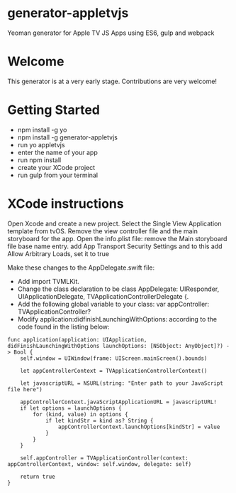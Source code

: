 # generator-appletvjs
Yeoman generator for Apple TV JS Apps using ES6, gulp and webpack

# Welcome
This generator is at a very early stage. Contributions are very welcome!

# Getting Started
* npm install -g yo
* npm install -g generator-appletvjs
* run yo appletvjs
* enter the name of your app
* run npm install
* create your XCode project
* run gulp from your terminal

# XCode instructions
Open Xcode and create a new project. Select the Single View Application template from tvOS. Remove the view controller file and the main storyboard for the app. Open the info.plist file: remove the Main storyboard file base name entry. add App Transport Security Settings and to this add Allow Arbitrary Loads, set it to true

Make these changes to the AppDelegate.swift file: 
* Add import TVMLKit. 
* Change the class declaration to be class AppDelegate: UIResponder, UIApplicationDelegate, TVApplicationControllerDelegate {. 
* Add the following global variable to your class: var appController: TVApplicationController? 
* Modify application:didfinishLaunchingWithOptions: according to the code found in the listing below:

```
func application(application: UIApplication, didFinishLaunchingWithOptions launchOptions: [NSObject: AnyObject]?) -> Bool {
    self.window = UIWindow(frame: UIScreen.mainScreen().bounds)

    let appControllerContext = TVApplicationControllerContext()

    let javascriptURL = NSURL(string: "Enter path to your JavaScript file here")

    appControllerContext.javaScriptApplicationURL = javascriptURL!
    if let options = launchOptions {
        for (kind, value) in options {
            if let kindStr = kind as? String {
                appControllerContext.launchOptions[kindStr] = value
            }
        }
    }

    self.appController = TVApplicationController(context: appControllerContext, window: self.window, delegate: self)

    return true
}
```
